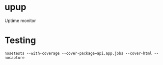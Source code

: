 upup
====

Uptime monitor


# Testing

`nosetests --with-coverage --cover-package=api,app,jobs --cover-html --nocapture`
